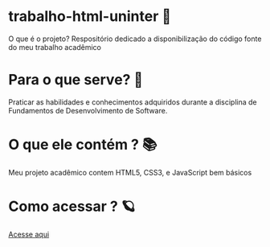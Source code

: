 # trabalho-html-uninter 💾
O que é o projeto?
Respositório dedicado a disponibilização do código fonte do meu trabalho acadêmico

# Para o que serve? 🔎
Praticar as habilidades e conhecimentos adquiridos durante a disciplina de Fundamentos de Desenvolvimento de Software.

# O que ele contém ? 📚
Meu projeto acadêmico contem HTML5, CSS3, e JavaScript bem básicos

# Como acessar ? 🪐
[Acesse aqui](https://uuhjuao.github.io/trabalho-html-uninter/)
